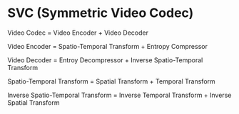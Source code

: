 # SVC (Symmetric Video Codec)

Video Codec = Video Encoder + Video Decoder

Video Encoder = Spatio-Temporal Transform + Entropy Compressor

Video Decoder = Entroy Decompressor + Inverse Spatio-Temporal Transform

Spatio-Temporal Transform = Spatial Transform + Temporal Transform

Inverse Spatio-Temporal Transform = Inverse Temporal Transform + Inverse Spatial Transform
